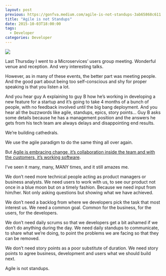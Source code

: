 ```yaml
---
layout: post
previous: https://gonfva.medium.com/agile-is-not-standups-3ab65868c611
title: "Agile is not Standups"
date: 2015-10-03T18:00:00
tags:
  - Developer
categories: Developer
---
```


![](/img/1*7VcyrVH58tjkUF-zuK7geA.jpeg)

Last Thursday I went to a Microservices’ users group meeting. Wonderful venue and reception. And very interesting talks.

However, as in many of these events, the better part was meeting people. And the good part about being too self-conscious and shy for proper speaking is that you listen a lot.

And you hear guy A explaining to guy B how he’s working in developing a new feature for a startup and it’s going to take 4 months of a bunch of people, with no feedback involved until the big bang deployment. And you hear all the buzzwords like agile, standups, epics, story points… Guy B asks some details because he has a management position and the answers he gets from his tech team are always delays and disappointing end results.

We’re building cathedrals.

We use the agile paradigm to do the same thing all over again.

But [Agile is embracing change, it’s collaboration inside the team and with the customers, it’s working software](http://www.agilemanifesto.org/).

I’ve seen it many, many, MANY times, and it still amazes me.

We don’t need more technical people acting as product managers or business analysts. We need users to work with us, to see our product not once in a blue moon but on a timely fashion. Because we need input from him/her. Not only asking questions but showing what we have achieved.

We don’t need a backlog from where we developers pick the task that most interest us. We need a common goal. Common for the business, for the users, for the developers.

We don’t need daily scrums so that we developers get a bit ashamed if we don’t do anything during the day. We need daily standups to communicate, to share what we’re doing, to point the problems we are facing so that they can be removed.

We don’t need story points as a poor substitute of duration. We need story points to agree business, development and users what we should build next.

Agile is not standups.

